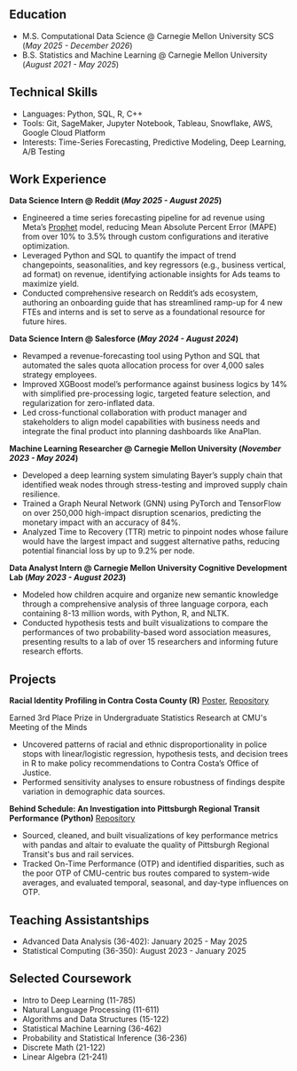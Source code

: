 ## Education							       		
- M.S. Computational Data Science	@ Carnegie Mellon University SCS (_May 2025 - December 2026_)
- B.S. Statistics and Machine Learning @ Carnegie Mellon University (_August 2021 - May 2025_)

## Technical Skills

- Languages: Python, SQL, R, C++
- Tools: Git, SageMaker, Jupyter Notebook, Tableau, Snowflake, AWS, Google Cloud Platform
- Interests: Time-Series Forecasting, Predictive Modeling, Deep Learning, A/B Testing

## Work Experience


**Data Science Intern @ Reddit (_May 2025 - August 2025_)**
- Engineered a time series forecasting pipeline for ad revenue using Meta’s [Prophet](https://facebook.github.io/prophet/) model, reducing Mean Absolute Percent Error (MAPE) from over 10% to 3.5% through custom configurations and iterative optimization.
- Leveraged Python and SQL to quantify the impact of trend changepoints, seasonalities, and key regressors (e.g., business vertical, ad format) on revenue, identifying actionable insights for Ads teams to maximize yield.
- Conducted comprehensive research on Reddit’s ads ecosystem, authoring an onboarding guide that has streamlined ramp-up for 4 new FTEs and interns and is set to serve as a foundational resource for future hires.



**Data Science Intern @ Salesforce (_May 2024 - August 2024_)**
- Revamped a revenue-forecasting tool using Python and SQL that automated the sales quota allocation process for over 4,000 sales strategy employees. 
- Improved XGBoost model’s performance against business logics by 14% with simplified pre-processing logic, targeted feature selection, and regularization for zero-inflated data.
- Led cross-functional collaboration with product manager and stakeholders to align model capabilities with business needs and integrate the final product into planning dashboards like AnaPlan.


**Machine Learning Researcher @ Carnegie Mellon University (_November 2023 - May 2024_)**
- Developed a deep learning system simulating Bayer’s supply chain that identified weak nodes through stress-testing and improved supply chain resilience. 
- Trained a Graph Neural Network (GNN) using PyTorch and TensorFlow on over 250,000 high-impact disruption scenarios, predicting the monetary impact with an accuracy of 84%.  
- Analyzed Time to Recovery (TTR) metric to pinpoint nodes whose failure would have the largest impact and suggest alternative paths, reducing potential financial loss by up to 9.2% per node.


**Data Analyst Intern @ Carnegie Mellon University Cognitive Development Lab (_May 2023 - August 2023_)**
- Modeled how children acquire and organize new semantic knowledge through a comprehensive analysis of three language corpora, each containing 8-13 million words, with Python, R, and NLTK.
- Conducted hypothesis tests and built visualizations to compare the performances of two probability-based word association measures, presenting results to a lab of over 15 researchers and informing future research efforts.

## Projects
**Racial Identity Profiling in Contra Costa County (R)**
[Poster](https://www.stat.cmu.edu/capstoneresearch/spring2024/490files/poster2.pdf), [Repository](https://github.com/ewxiao/Racial-Identity-Profiling)

Earned 3rd Place Prize in Undergraduate Statistics Research at CMU's Meeting of the Minds

- Uncovered patterns of racial and ethnic disproportionality in police stops with linear/logistic regression, hypothesis tests, and decision trees in R to make policy recommendations to Contra Costa’s Office of Justice. 
- Performed sensitivity analyses to ensure robustness of findings despite variation in demographic data sources.

**Behind Schedule: An Investigation into Pittsburgh Regional Transit Performance (Python)**
[Repository](https://github.com/noelaniphillips/pittsburgh-bus-project/tree/main)

- Sourced, cleaned, and built visualizations of key performance metrics with pandas and altair to evaluate the quality of Pittsburgh Regional Transit's bus and rail services.
- Tracked On-Time Performance (OTP) and identified disparities, such as the poor OTP of CMU-centric bus routes compared to system-wide averages, and evaluated temporal, seasonal, and day-type influences on OTP.

## Teaching Assistantships 

- Advanced Data Analysis (36-402): January 2025 - May 2025
- Statistical Computing (36-350): August 2023 - January 2025

## Selected Coursework

- Intro to Deep Learning (11-785)
- Natural Language Processing (11-611)
- Algorithms and Data Structures (15-122)
- Statistical Machine Learning (36-462)
- Probability and Statistical Inference (36-236)
- Discrete Math (21-122)
- Linear Algebra (21-241)



